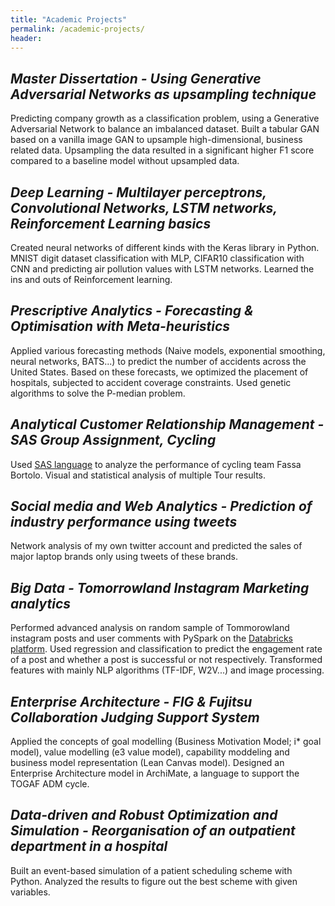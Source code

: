 ```yaml
---
title: "Academic Projects"
permalink: /academic-projects/
header:
---
```



## *Master Dissertation - Using Generative Adversarial Networks as upsampling technique*

Predicting company growth as a classification problem, using a Generative Adversarial Network to balance an imbalanced dataset. Built a tabular GAN based on a vanilla image GAN to upsample high-dimensional, business related data. Upsampling the data resulted in a significant higher F1 score compared to a baseline model without upsampled data.


## *Deep Learning - Multilayer perceptrons, Convolutional Networks, LSTM networks, Reinforcement Learning basics*

Created neural networks of different kinds with the Keras library in Python. MNIST digit dataset classification with MLP, CIFAR10 classification with CNN and predicting air pollution values with LSTM networks. 
Learned the ins and outs of Reinforcement learning. 

## *Prescriptive Analytics - Forecasting & Optimisation with Meta-heuristics*

Applied various forecasting methods (Naive models, exponential smoothing, neural networks, BATS...) to predict the number of accidents across the United States. Based on these forecasts, we optimized the placement of hospitals, subjected to accident coverage constraints. Used genetic algorithms to solve the P-median problem.


## *Analytical Customer Relationship Management - SAS Group Assignment, Cycling*

Used [SAS language](https://www.sas.com/en_be/home.html) to analyze the performance of cycling team Fassa Bortolo. Visual and statistical analysis of multiple Tour results.


## *Social media and Web Analytics - Prediction of industry performance using tweets*

Network analysis of my own twitter account and predicted the sales of major laptop brands only using tweets of these brands. 


## *Big Data - Tomorrowland Instagram Marketing analytics*

Performed advanced analysis on random sample of Tommorowland instagram posts and user comments with PySpark on the [Databricks platform](https://databricks.com/). Used regression and classification to predict the engagement rate of a post and whether a post is successful or not respectively. Transformed features with mainly NLP algorithms (TF-IDF, W2V...) and image processing.


## *Enterprise Architecture - FIG & Fujitsu Collaboration Judging Support System*

Applied the concepts of goal modelling (Business Motivation Model; i* goal model), value modelling (e3 value model), capability moddeling and business model representation (Lean Canvas model). Designed an Enterprise Architecture model in ArchiMate, a language to support the TOGAF ADM cycle.  


## *Data-driven and Robust Optimization and Simulation - Reorganisation	of	an	outpatient	department	in	a	hospital*

Built an event-based simulation of a patient scheduling scheme with Python. Analyzed the results to figure out the best scheme with given variables. 

